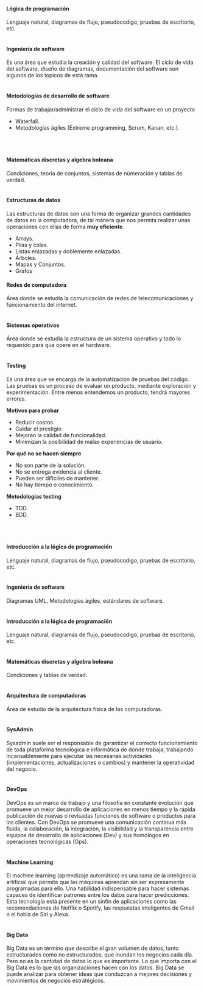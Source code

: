 #### **Lógica de programación**
Lenguaje natural, diagramas de flujo, pseudocodigo, pruebas de escritorio, etc.
<br>
<br>

#### **Ingeniería de software**
Es una área que estudia la creación y calidad del software.
El ciclo de vida del software, diseño de diagramas, documentación del software son algunos de los topicos de está rama.
<br>
<br>

#### **Metodologías de desarrollo de software**
Formas de trabajar/administrar el ciclo de vida del software en un proyecto
* Waterfall.
* Metodologías ágiles (Extreme programming, Scrum, Kanan, etc.).
<br>
<br>

#### **Matemáticas discretas y algebra boleana**
Condiciones, teoría de conjuntos, sistemas de númeración y tablas de verdad.
<br>
<br>

#### **Estructuras de datos**
Las estructuras de datos son una forma de organizar grandes cantidades de datos en la computadora, de tal manera que nos permita realizar unas operaciones con ellas de forma  **muy eficiente**.

* Arrays.
* Pilas y colas.
* Listas enlazadas y doblemente enlazadas.
* Árboles.
* Mapas y Conjuntos.
* Grafos

#### **Redes de computadora**
Área donde se estudia la comunicación de redes de telecomunicaciones y funcionamiento del internet.
<br>
<br>

#### **Sistemas operativos**
Área donde se estudia la estructura de un sistema operativo y todo lo requerido para que opere en el hardware.
<br>
<br>

#### **Testing**
Es una área que se encarga de la automatización de pruebas del código.
Las pruebas es un proceso de evaluar un producto, mediante exploración y experimentación.
Entre menos entendemos un producto, tendrá mayores errores.

**Motivos para probar**
* Reducir costos.
* Cuidar el prestigio
* Mejoran la calidad de funcionalidad.
* Minimizan la posibilidad de malas experiencias de usuario.

**Por qué no se hacen siempre**
* No son parte de la solución.
* No se entrega evidencia al cliente.
* Pueden ser difíciles de mantener.
* No hay tiempo o conocimiento.

**Metodologías testing**
* TDD.
* BDD.
<br>
<br>

#### **Introducción a la lógica de programación**
Lenguaje natural, diagramas de flujo, pseudocodigo, pruebas de escritorio, etc.
<br>
<br>

#### **Ingenieria de software**
Diagramas UML, Metodologías ágiles, estándares de software.
<br>
<br>

#### **Introducción a la lógica de programación**
Lenguaje natural, diagramas de flujo, pseudocodigo, pruebas de escritorio, etc.
<br>
<br>

#### **Matemáticas discretas y algebra boleana**
Condiciones y tablas de verdad.
<br>
<br>

#### **Arquitectura de computadoras**
Área de estudio de la arquitectura física de las computadoras.
<br>
<br>

#### **SysAdmin**
Sysadmin suele ser el responsable de garantizar el correcto funcionamiento de toda plataforma tecnológica e informática de donde trabaja, trabajando incansablemente para ejecutar las necesarias actividades (implementaciones, actualizaciones o cambios) y mantener la operatividad del negocio.
<br>
<br>

#### **DevOps**
DevOps es un marco de trabajo y una filosofía en constante evolución que promueve un mejor desarrollo de aplicaciones en menos tiempo y la rápida publicación de nuevas o revisadas funciones de software o productos para los clientes.
Con DevOps se promueve una comunicación continua más fluida, la colaboración, la integración, la visibilidad y la transparencia entre equipos de desarrollo de aplicaciones (Dev) y sus homólogos en operaciones tecnológicas (Ops).
<br>
<br>

#### **Machine Learning**
El machine learning (aprendizaje automático) es una rama de la inteligencia artificial que permite que las máquinas aprendan sin ser expresamente programadas para ello. Una habilidad indispensable para hacer sistemas capaces de identificar patrones entre los datos para hacer predicciones. Esta tecnología está presente en un sinfín de aplicaciones como las recomendaciones de Netflix o Spotify, las respuestas inteligentes de Gmail o el habla de Siri y Alexa.
<br>
<br>

#### **Big Data**
Big Data es un término que describe el gran volumen de datos, tanto estructurados como no estructurados, que inundan los negocios cada día. Pero no es la cantidad de datos lo que es importante. Lo que importa con el Big Data es lo que las organizaciones hacen con los datos. Big Data se puede analizar para obtener ideas que conduzcan a mejores decisiones y movimientos de negocios estratégicos.
<br>
<br>
